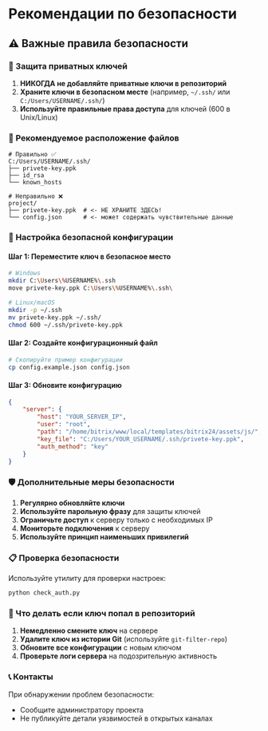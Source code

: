 # Рекомендации по безопасности

## ⚠️ Важные правила безопасности

### 🔐 Защита приватных ключей

1. **НИКОГДА не добавляйте приватные ключи в репозиторий**
2. **Храните ключи в безопасном месте** (например, `~/.ssh/` или `C:/Users/USERNAME/.ssh/`)
3. **Используйте правильные права доступа** для ключей (600 в Unix/Linux)

### 📁 Рекомендуемое расположение файлов

```
# Правильно ✅
C:/Users/USERNAME/.ssh/
├── privete-key.ppk
├── id_rsa
└── known_hosts

# Неправильно ❌
project/
├── privete-key.ppk  # <- НЕ ХРАНИТЕ ЗДЕСЬ!
└── config.json      # <- может содержать чувствительные данные
```

### 🔧 Настройка безопасной конфигурации

#### Шаг 1: Переместите ключ в безопасное место
```bash
# Windows
mkdir C:\Users\%USERNAME%\.ssh
move privete-key.ppk C:\Users\%USERNAME%\.ssh\

# Linux/macOS
mkdir -p ~/.ssh
mv privete-key.ppk ~/.ssh/
chmod 600 ~/.ssh/privete-key.ppk
```

#### Шаг 2: Создайте конфигурационный файл
```bash
# Скопируйте пример конфигурации
cp config.example.json config.json
```

#### Шаг 3: Обновите конфигурацию
```json
{
    "server": {
        "host": "YOUR_SERVER_IP",
        "user": "root",
        "path": "/home/bitrix/www/local/templates/bitrix24/assets/js/",
        "key_file": "C:/Users/YOUR_USERNAME/.ssh/privete-key.ppk",
        "auth_method": "key"
    }
}
```

### 🛡️ Дополнительные меры безопасности

1. **Регулярно обновляйте ключи**
2. **Используйте парольную фразу** для защиты ключей
3. **Ограничьте доступ** к серверу только с необходимых IP
4. **Мониторьте подключения** к серверу
5. **Используйте принцип наименьших привилегий**

### 📋 Проверка безопасности

Используйте утилиту для проверки настроек:
```bash
python check_auth.py
```

### 🚨 Что делать если ключ попал в репозиторий

1. **Немедленно смените ключ** на сервере
2. **Удалите ключ из истории Git** (используйте `git-filter-repo`)
3. **Обновите все конфигурации** с новым ключом
4. **Проверьте логи сервера** на подозрительную активность

### 📞 Контакты

При обнаружении проблем безопасности:
- Сообщите администратору проекта
- Не публикуйте детали уязвимостей в открытых каналах 